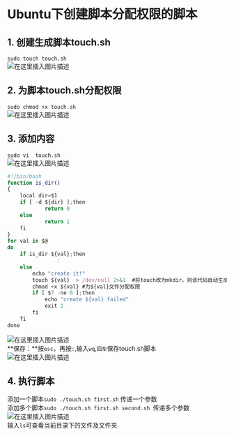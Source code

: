 # Ubuntu下创建脚本分配权限的脚本
## 1. 创建生成脚本touch.sh   
 `sudo touch touch.sh`  
![在这里插入图片描述](https://img-blog.csdnimg.cn/20190308102851311.png)  

## 2. 为脚本touch.sh分配权限  
`sudo chmod +x touch.sh`  
![在这里插入图片描述](https://img-blog.csdnimg.cn/20190308102958764.png)  

## 3. 添加内容  
`sudo vi  touch.sh`  
![在这里插入图片描述](https://img-blog.csdnimg.cn/20190308103031567.png)  
```js
#!/bin/bash                                                                     
function is_dir()
{
    local dir=$1
    if [ -d ${dir} ];then
            return 0
    else
            return 1
    fi  
}
for val in $@
do
    if is_dir ${val};then
                :
    else
        echo "create it!"
        touch ${val}  > /dev/null 2>&1	#将touch改为mkdir，则该代码自动生成文件夹
        chmod +x ${val}	#为${val}文件分配权限
        if [ $? -ne 0 ];then
            echo "create ${val} failed"
            exit 1
        fi  
    fi  
done
```
![在这里插入图片描述](https://img-blog.csdnimg.cn/20190308103145313.png?x-oss-process=image/watermark,type_ZmFuZ3poZW5naGVpdGk,shadow_10,text_aHR0cHM6Ly9ibG9nLmNzZG4ubmV0L3FxXzI1NTk4NDUz,size_16,color_FFFFFF,t_70)  
**保存：**按`esc`，再按`:`,输入`wq`,`回车`保存touch.sh脚本  
![在这里插入图片描述](https://img-blog.csdnimg.cn/2019030810324725.png)  
## 4. 执行脚本  
添加一个脚本`sudo ./touch.sh first.sh` 传递一个参数   
添加多个脚本`sudo ./touch.sh first.sh second.sh `传递多个参数   
![在这里插入图片描述](https://img-blog.csdnimg.cn/20190308103359928.png)  
输入`ls`可查看当前目录下的文件及文件夹  
